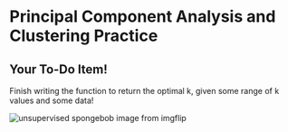 # Principal Component Analysis and Clustering Practice

## Your To-Do Item! 

Finish writing the function to return the optimal k, given some range of k values and some data!

![unsupervised spongebob image from imgflip](https://i.imgflip.com/2es05x.jpg)
